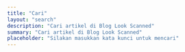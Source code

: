 ```yaml
---
title: "Cari"
layout: "search"
description: "Cari artikel di Blog Look Scanned"
summary: "Cari artikel di Blog Look Scanned"
placeholder: "Silakan masukkan kata kunci untuk mencari"
---
```

